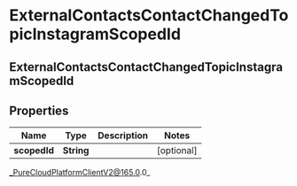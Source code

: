 # ExternalContactsContactChangedTopicInstagramScopedId

## ExternalContactsContactChangedTopicInstagramScopedId

## Properties

|Name | Type | Description | Notes|
|------------ | ------------- | ------------- | -------------|
| **scopedId** | **String** |  | [optional] |



_PureCloudPlatformClientV2@165.0.0_
